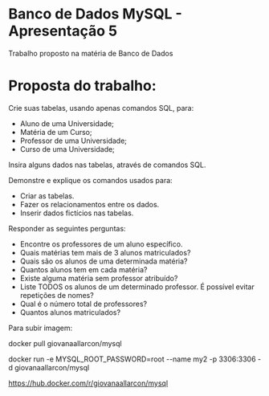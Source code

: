# Banco de Dados MySQL - Apresentação 5
Trabalho proposto na matéria de Banco de Dados

# Proposta do trabalho: 

Crie suas tabelas, usando apenas comandos SQL, para:
- Aluno de uma Universidade;
- Matéria de um Curso;
- Professor de uma Universidade;
- Curso de uma Universidade;
  
Insira alguns dados nas tabelas, através de comandos SQL.

Demonstre e explique os comandos usados para:
- Criar as tabelas.
- Fazer os relacionamentos entre os dados.
- Inserir dados fictícios nas tabelas.
  
Responder as seguintes perguntas:
- Encontre os professores de um aluno específico.
- Quais matérias tem mais de 3 alunos matriculados?
- Quais são os alunos de uma determinada matéria?
- Quantos alunos tem em cada matéria?
- Existe alguma matéria sem professor atribuído?
- Liste TODOS os alunos de um determinado professor. É possível evitar repetições de nomes?
- Qual é o número total de professores?
- Quantos alunos matriculados?

Para subir imagem:

docker pull giovanaallarcon/mysql

docker run -e MYSQL_ROOT_PASSWORD=root --name my2 -p 3306:3306 -d giovanaallarcon/mysql

https://hub.docker.com/r/giovanaallarcon/mysql



